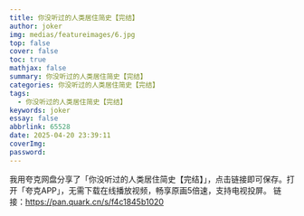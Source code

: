 ```yaml
---
title: 你没听过的人类居住简史【完结】
author: joker
img: medias/featureimages/6.jpg
top: false
cover: false
toc: true
mathjax: false
summary: 你没听过的人类居住简史【完结】
categories: 你没听过的人类居住简史【完结】
tags:
  - 你没听过的人类居住简史【完结】
keywords: joker
essay: false
abbrlink: 65528
date: 2025-04-20 23:39:11
coverImg:
password:
---
```


我用夸克网盘分享了「你没听过的人类居住简史【完结】」，点击链接即可保存。打开「夸克APP」，无需下载在线播放视频，畅享原画5倍速，支持电视投屏。
链接：https://pan.quark.cn/s/f4c1845b1020
